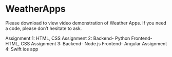 # WeatherApps

Please download to view video demonstration of Weather Apps.
If you need a code, please don’t hesitate to ask.

Assignment 1: HTML, CSS
Assignment 2: Backend- Python
              Frontend- HTML, CSS
Assignment 3: Backend- Node.js
              Frontend- Angular
Assignment 4: Swift ios app
